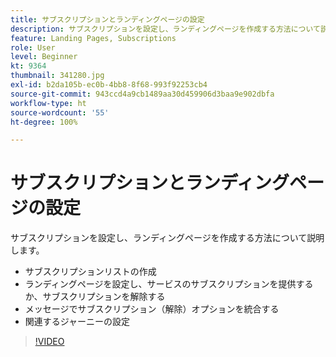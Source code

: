 ```yaml
---
title: サブスクリプションとランディングページの設定
description: サブスクリプションを設定し、ランディングページを作成する方法について説明します。
feature: Landing Pages, Subscriptions
role: User
level: Beginner
kt: 9364
thumbnail: 341280.jpg
exl-id: b2da105b-ec0b-4bb8-8f68-993f92253cb4
source-git-commit: 943ccd4a9cb1489aa30d459906d3baa9e902dbfa
workflow-type: ht
source-wordcount: '55'
ht-degree: 100%

---
```


# サブスクリプションとランディングページの設定

サブスクリプションを設定し、ランディングページを作成する方法について説明します。

* サブスクリプションリストの作成
* ランディングページを設定し、サービスのサブスクリプションを提供するか、サブスクリプションを解除する
* メッセージでサブスクリプション（解除）オプションを統合する
* 関連するジャーニーの設定

>[!VIDEO](https://video.tv.adobe.com/v/341280?quality=12&learn=on)
